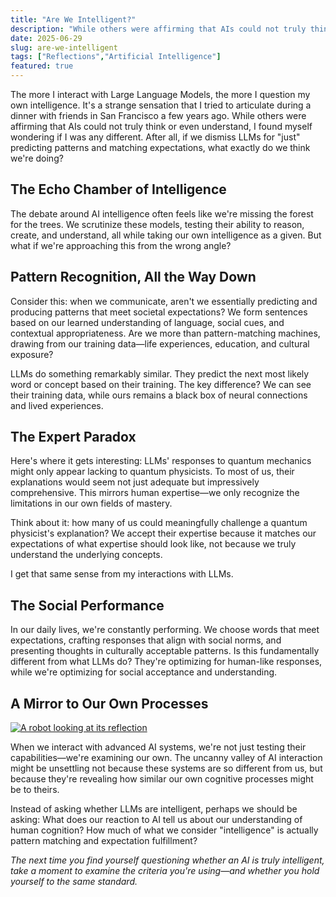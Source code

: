 ```yaml
---
title: "Are We Intelligent?"
description: "While others were affirming that AIs could not truly think or even understand, I found myself wondering if I was any different."
date: 2025-06-29
slug: are-we-intelligent
tags: ["Reflections","Artificial Intelligence"]
featured: true
---
```


The more I interact with Large Language Models, the more I question my own intelligence. It's a strange sensation that I tried to articulate during a dinner with friends in San Francisco a few years ago. While others were affirming that AIs could not truly think or even understand, I found myself wondering if I was any different. After all, if we dismiss LLMs for "just" predicting patterns and matching expectations, what exactly do we think we're doing?

## The Echo Chamber of Intelligence

The debate around AI intelligence often feels like we're missing the forest for the trees. We scrutinize these models, testing their ability to reason, create, and understand, all while taking our own intelligence as a given. But what if we're approaching this from the wrong angle?

## Pattern Recognition, All the Way Down

Consider this: when we communicate, aren't we essentially predicting and producing patterns that meet societal expectations? We form sentences based on our learned understanding of language, social cues, and contextual appropriateness. Are we more than pattern-matching machines, drawing from our training data—life experiences, education, and cultural exposure?

LLMs do something remarkably similar. They predict the next most likely word or concept based on their training. The key difference? We can see their training data, while ours remains a black box of neural connections and lived experiences.

## The Expert Paradox

Here's where it gets interesting: LLMs' responses to quantum mechanics might only appear lacking to quantum physicists. To most of us, their explanations would seem not just adequate but impressively comprehensive. This mirrors human expertise—we only recognize the limitations in our own fields of mastery.

Think about it: how many of us could meaningfully challenge a quantum physicist's explanation? We accept their expertise because it matches our expectations of what expertise should look like, not because we truly understand the underlying concepts.

I get that same sense from my interactions with LLMs.

## The Social Performance

In our daily lives, we're constantly performing. We choose words that meet expectations, crafting responses that align with social norms, and presenting thoughts in culturally acceptable patterns. Is this fundamentally different from what LLMs do? They're optimizing for human-like responses, while we're optimizing for social acceptance and understanding.


## A Mirror to Our Own Processes

[![A robot looking at its reflection](/images/robot_reflection.jpg)](/images/robot_reflection.jpg)

When we interact with advanced AI systems, we're not just testing their capabilities—we're examining our own. The uncanny valley of AI interaction might be unsettling not because these systems are so different from us, but because they're revealing how similar our own cognitive processes might be to theirs.

Instead of asking whether LLMs are intelligent, perhaps we should be asking: What does our reaction to AI tell us about our understanding of human cognition? How much of what we consider "intelligence" is actually pattern matching and expectation fulfillment?

*The next time you find yourself questioning whether an AI is truly intelligent, take a moment to examine the criteria you're using—and whether you hold yourself to the same standard.* 